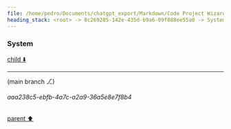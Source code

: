 ```yaml
---
file: /home/pedro/Documents/chatgpt_export/Markdown/Code Project Wizard.md
heading_stack: <root> -> 8c269285-142e-435d-b9a6-09f088ee55a0 -> System -> 3f14cc08-f4b7-4f8c-8004-80585ceb35cb -> System
---
```

### System

[child ⬇️](#aaa238c5-ebfb-4a7c-a2a9-36a5e8e7f8b4)

---

(main branch ⎇)
###### aaa238c5-ebfb-4a7c-a2a9-36a5e8e7f8b4
[parent ⬆️](#3f14cc08-f4b7-4f8c-8004-80585ceb35cb)
